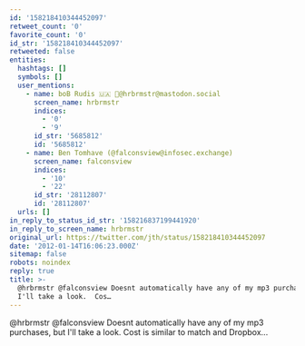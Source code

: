 ```yaml
---
id: '158218410344452097'
retweet_count: '0'
favorite_count: '0'
id_str: '158218410344452097'
retweeted: false
entities:
  hashtags: []
  symbols: []
  user_mentions:
    - name: boB Rudis 🇺🇦 🐘@hrbrmstr@mastodon.social
      screen_name: hrbrmstr
      indices:
        - '0'
        - '9'
      id_str: '5685812'
      id: '5685812'
    - name: Ben Tomhave (@falconsview@infosec.exchange)
      screen_name: falconsview
      indices:
        - '10'
        - '22'
      id_str: '28112807'
      id: '28112807'
  urls: []
in_reply_to_status_id_str: '158216837199441920'
in_reply_to_screen_name: hrbrmstr
original_url: https://twitter.com/jth/status/158218410344452097
date: '2012-01-14T16:06:23.000Z'
sitemap: false
robots: noindex
reply: true
title: >-
  @hrbrmstr @falconsview Doesnt automatically have any of my mp3 purchases, but
  I'll take a look.  Cos…
---
```


@hrbrmstr @falconsview Doesnt automatically have any of my mp3 purchases, but I'll take a look.  Cost is similar to match and Dropbox...